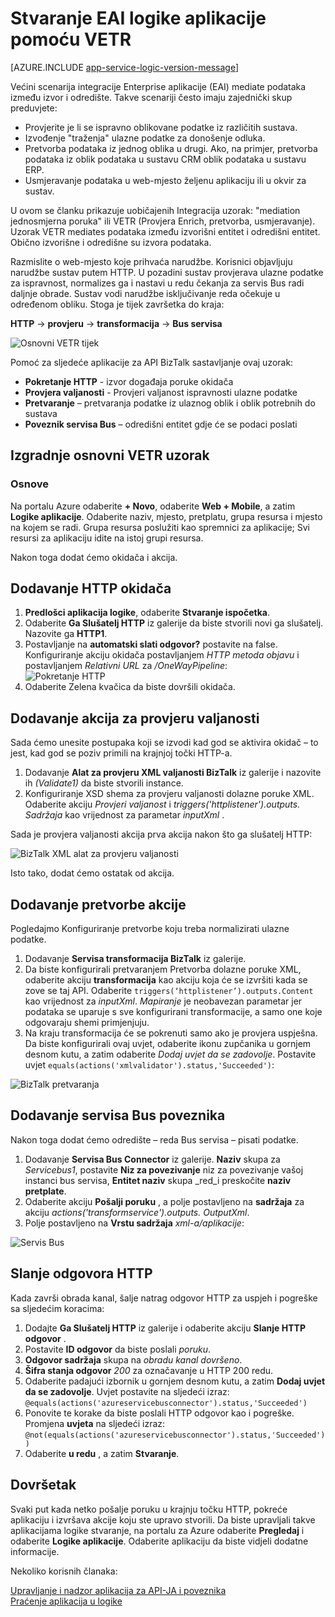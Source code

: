 <properties
   pageTitle="Stvaranje EAI logike aplikacije pomoću VETR u aplikacijama za logike u aplikacije servisa za Azure | Microsoft Azure"
   description="Provjera valjanosti, kodiranje i pretvaranje značajke BizTalk XML services"
   services="logic-apps"
   documentationCenter=".net,nodejs,java"
   authors="rajeshramabathiran"
   manager="erikre"
   editor=""/>

<tags
   ms.service="logic-apps"
   ms.devlang="multiple"
   ms.topic="article"
   ms.tgt_pltfrm="na"
   ms.workload="na"
   ms.date="04/20/2016"
   ms.author="rajram"/>


# <a name="create-eai-logic-app-using-vetr"></a>Stvaranje EAI logike aplikacije pomoću VETR

[AZURE.INCLUDE [app-service-logic-version-message](../../includes/app-service-logic-version-message.md)]

Većini scenarija integracije Enterprise aplikacije (EAI) mediate podataka između izvor i odredište. Takve scenariji često imaju zajednički skup preduvjete:

- Provjerite je li se ispravno oblikovane podatke iz različitih sustava.
- Izvođenje "traženja" ulazne podatke za donošenje odluka.
- Pretvorba podataka iz jednog oblika u drugi. Ako, na primjer, pretvorba podataka iz oblik podataka u sustavu CRM oblik podataka u sustavu ERP.
- Usmjeravanje podataka u web-mjesto željenu aplikaciju ili u okvir za sustav.

U ovom se članku prikazuje uobičajenih Integracija uzorak: "mediation jednosmjerna poruka" ili VETR (Provjera Enrich, pretvorba, usmjeravanje). Uzorak VETR mediates podataka između izvorišni entitet i odredišni entitet. Obično izvorišne i odredišne su izvora podataka.

Razmislite o web-mjesto koje prihvaća narudžbe. Korisnici objavljuju narudžbe sustav putem HTTP. U pozadini sustav provjerava ulazne podatke za ispravnost, normalizes ga i nastavi u redu čekanja za servis Bus radi daljnje obrade. Sustav vodi narudžbe isključivanje reda očekuje u određenom obliku. Stoga je tijek završetka do kraja:

**HTTP** → **provjeru** → **transformacija** → **Bus servisa**

![Osnovni VETR tijek][1]

Pomoć za sljedeće aplikacije za API BizTalk sastavljanje ovaj uzorak:

* **Pokretanje HTTP** - izvor događaja poruke okidača
* **Provjera valjanosti** - Provjeri valjanost ispravnosti ulazne podatke
* **Pretvaranje** – pretvaranja podatke iz ulaznog oblik i oblik potrebnih do sustava
* **Poveznik servisa Bus** – odredišni entitet gdje će se podaci poslati


## <a name="constructing-the-basic-vetr-pattern"></a>Izgradnje osnovni VETR uzorak
### <a name="the-basics"></a>Osnove

Na portalu Azure odaberite **+ Novo**, odaberite **Web + Mobile**, a zatim **Logike aplikacije**. Odaberite naziv, mjesto, pretplatu, grupa resursa i mjesto na kojem se radi. Grupa resursa poslužiti kao spremnici za aplikacije; Svi resursi za aplikaciju idite na istoj grupi resursa.

Nakon toga dodat ćemo okidača i akcija.


## <a name="add-http-trigger"></a>Dodavanje HTTP okidača
1. **Predlošci aplikacija logike**, odaberite **Stvaranje ispočetka**.
1. Odaberite **Ga Slušatelj HTTP** iz galerije da biste stvorili novi ga slušatelj. Nazovite ga **HTTP1**.
2. Postavljanje na **automatski slati odgovor?** postavite na false. Konfiguriranje akciju okidača postavljanjem _HTTP metoda_ _objavu_ i postavljanjem _Relativni URL_ za _/OneWayPipeline_:  
    ![Pokretanje HTTP][2]
3. Odaberite Zelena kvačica da biste dovršili okidača.

## <a name="add-validate-action"></a>Dodavanje akcija za provjeru valjanosti

Sada ćemo unesite postupaka koji se izvodi kad god se aktivira okidač – to jest, kad god se poziv primili na krajnjoj točki HTTP-a.

1. Dodavanje **Alat za provjeru XML valjanosti BizTalk** iz galerije i nazovite ih _(Validate1)_ da biste stvorili instance.
2. Konfiguriranje XSD shema za provjeru valjanosti dolazne poruke XML. Odaberite akciju _Provjeri valjanost_ i _triggers('httplistener').outputs. Sadržaja_ kao vrijednost za parametar _inputXml_ .

Sada je provjera valjanosti akcija prva akcija nakon što ga slušatelj HTTP: 

![BizTalk XML alat za provjeru valjanosti][3]

Isto tako, dodat ćemo ostatak od akcija. 

## <a name="add-transform-action"></a>Dodavanje pretvorbe akcije
Pogledajmo Konfiguriranje pretvorbe koju treba normalizirati ulazne podatke.

1. Dodavanje **Servisa transformacija BizTalk** iz galerije.
2. Da biste konfigurirali pretvaranjem Pretvorba dolazne poruke XML, odaberite akciju **transformacija** kao akciju koja će se izvršiti kada se zove se taj API. Odaberite ```triggers(‘httplistener’).outputs.Content``` kao vrijednost za _inputXml_. *Mapiranje* je neobavezan parametar jer podataka se uparuje s sve konfigurirani transformacije, a samo one koje odgovaraju shemi primjenjuju.
3. Na kraju transformacija će se pokrenuti samo ako je provjera uspješna. Da biste konfigurirali ovaj uvjet, odaberite ikonu zupčanika u gornjem desnom kutu, a zatim odaberite _Dodaj uvjet da se zadovolje_. Postavite uvjet ```equals(actions('xmlvalidator').status,'Succeeded')```:  

![BizTalk pretvaranja][4]


## <a name="add-service-bus-connector"></a>Dodavanje servisa Bus poveznika
Nakon toga dodat ćemo odredište – reda Bus servisa – pisati podatke.

1. Dodavanje **Servisa Bus Connector** iz galerije. **Naziv** skupa za _Servicebus1_, postavite **Niz za povezivanje** niz za povezivanje vašoj instanci bus servisa, **Entitet naziv** skupa _red_i preskočite **naziv pretplate**.
2. Odaberite akciju **Pošalji poruku** , a polje postavljeno na **sadržaja** za akciju _actions('transformservice').outputs. OutputXml_.
3. Polje postavljeno na **Vrstu sadržaja** *xml-a/aplikacije*:  

![Servis Bus][5]


## <a name="send-http-response"></a>Slanje odgovora HTTP
Kada završi obrada kanal, šalje natrag odgovor HTTP za uspjeh i pogreške sa sljedećim koracima:

1. Dodajte **Ga Slušatelj HTTP** iz galerije i odaberite akciju **Slanje HTTP odgovor** .
2. Postavite **ID odgovor** da biste poslali *poruku*.
2. **Odgovor sadržaja** skupa na *obradu kanal dovršeno*.
3. **Šifra stanja odgovor** *200* za označavanje u HTTP 200 redu.
4. Odaberite padajući izbornik u gornjem desnom kutu, a zatim **Dodaj uvjet da se zadovolje**.  Uvjet postavite na sljedeći izraz:  
    ```@equals(actions('azureservicebusconnector').status,'Succeeded')```  <br/>
5. Ponovite te korake da biste poslali HTTP odgovor kao i pogreške. Promjena **uvjeta** na sljedeći izraz:  
```@not(equals(actions('azureservicebusconnector').status,'Succeeded'))``` <br/>
6. Odaberite **u redu** , a zatim **Stvaranje**.



## <a name="completion"></a>Dovršetak
Svaki put kada netko pošalje poruku u krajnju točku HTTP, pokreće aplikaciju i izvršava akcije koju ste upravo stvorili. Da biste upravljali takve aplikacijama logike stvaranje, na portalu za Azure odaberite **Pregledaj** i odaberite **Logike aplikacije**. Odaberite aplikaciju da biste vidjeli dodatne informacije.

Nekoliko korisnih članaka:

[Upravljanje i nadzor aplikacija za API-JA i poveznika](app-service-logic-monitor-your-connectors.md)  <br/>
[Praćenje aplikacija u logike](app-service-logic-monitor-your-logic-apps.md)

<!--image references -->
[1]: ./media/app-service-logic-create-EAI-logic-app-using-VETR/BasicVETR.PNG
[2]: ./media/app-service-logic-create-EAI-logic-app-using-VETR/HTTPListener.PNG
[3]: ./media/app-service-logic-create-EAI-logic-app-using-VETR/BizTalkXMLValidator.PNG
[4]: ./media/app-service-logic-create-EAI-logic-app-using-VETR/BizTalkTransforms.PNG
[5]: ./media/app-service-logic-create-EAI-logic-app-using-VETR/AzureServiceBus.PNG
